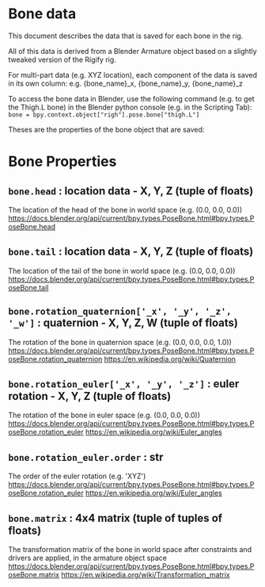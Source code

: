 
# Bone data

This document describes the data that is saved for each bone in the rig.

All of this data is derived from a Blender Armature object based on a slightly tweaked version of the Rigify rig.

For multi-part data (e.g. XYZ location), each component of the data is saved in its own column: e.g. {bone_name}_x, {bone_name}_y, {bone_name}_z 

To access the bone data in Blender, use the following command (e.g. to get the Thigh.L bone) in the Blender python console (e.g. in the Scripting Tab): `bone = bpy.context.object["righ"].pose.bone["thigh.L"]`

Theses are the properties of the bone object that are saved:

# Bone Properties

## `bone.head` : location data - X, Y, Z (tuple of floats)
The location of the head of the bone in world space (e.g. (0.0, 0.0, 0.0))
https://docs.blender.org/api/current/bpy.types.PoseBone.html#bpy.types.PoseBone.head

## `bone.tail` : location data - X, Y, Z (tuple of floats)
The location of the tail of the bone in world space (e.g. (0.0, 0.0, 0.0))
https://docs.blender.org/api/current/bpy.types.PoseBone.html#bpy.types.PoseBone.tail


## `bone.rotation_quaternion['_x', '_y', '_z', '_w']` : quaternion - X, Y, Z, W (tuple of floats)
The rotation of the bone in quaternion space (e.g. (0.0, 0.0, 0.0, 1.0))
https://docs.blender.org/api/current/bpy.types.PoseBone.html#bpy.types.PoseBone.rotation_quaternion
https://en.wikipedia.org/wiki/Quaternion

## `bone.rotation_euler['_x', '_y', '_z']` : euler rotation - X, Y, Z (tuple of floats)
The rotation of the bone in euler space (e.g. (0.0, 0.0, 0.0))
https://docs.blender.org/api/current/bpy.types.PoseBone.html#bpy.types.PoseBone.rotation_euler
https://en.wikipedia.org/wiki/Euler_angles

## `bone.rotation_euler.order` : str
The order of the euler rotation (e.g. 'XYZ')
https://docs.blender.org/api/current/bpy.types.PoseBone.html#bpy.types.PoseBone.rotation_euler
https://en.wikipedia.org/wiki/Euler_angles

## `bone.matrix` : 4x4 matrix (tuple of tuples of floats)
The transformation matrix of the bone in world space after constraints and drivers are applied, in the armature object space
https://docs.blender.org/api/current/bpy.types.PoseBone.html#bpy.types.PoseBone.matrix
https://en.wikipedia.org/wiki/Transformation_matrix

